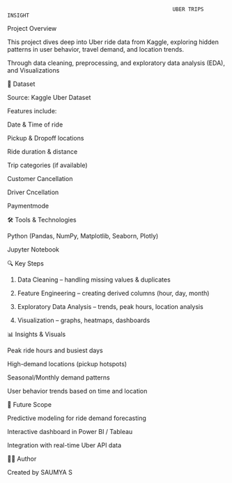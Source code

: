                                                          UBER TRIPS INSIGHT
 Project Overview
 
 This project dives deep into Uber ride data from Kaggle, exploring hidden patterns in user behavior, travel demand, and location trends.

Through data cleaning, preprocessing, and exploratory data analysis (EDA), and Visualizations


📂 Dataset

Source: Kaggle Uber Dataset

Features include:

Date & Time of ride

Pickup & Dropoff locations

Ride duration & distance

Trip categories (if available)

Customer Cancellation

Driver Cncellation

Paymentmode


🛠 Tools & Technologies

Python (Pandas, NumPy, Matplotlib, Seaborn, Plotly)

Jupyter Notebook 


🔍 Key Steps

1. Data Cleaning – handling missing values & duplicates


2. Feature Engineering – creating derived columns (hour, day, month)


3. Exploratory Data Analysis – trends, peak hours, location analysis


4. Visualization – graphs, heatmaps, dashboards



📊 Insights & Visuals

Peak ride hours and busiest days

High-demand locations (pickup hotspots)

Seasonal/Monthly demand patterns

User behavior trends based on time and location


🚀 Future Scope

Predictive modeling for ride demand forecasting

Interactive dashboard in Power BI / Tableau

Integration with real-time Uber API data


👨‍💻 Author

Created by 
 SAUMYA S




